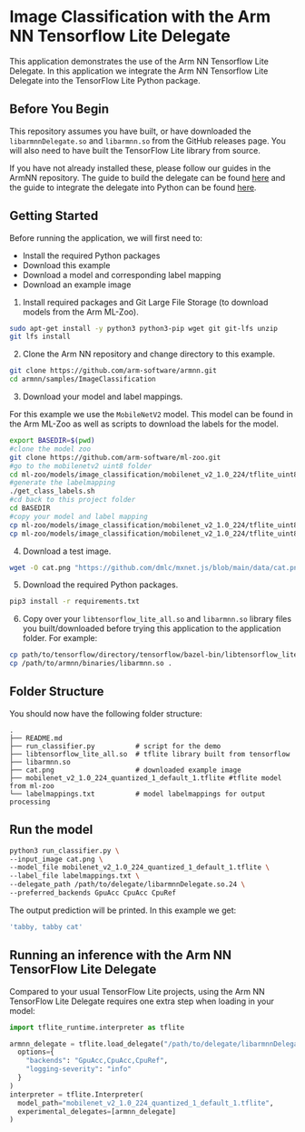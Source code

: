 # Image Classification with the Arm NN Tensorflow Lite Delegate

This application demonstrates the use of the Arm NN Tensorflow Lite Delegate.
In this application we integrate the Arm NN Tensorflow Lite Delegate into the
TensorFlow Lite Python package.

## Before You Begin

This repository assumes you have built, or have downloaded the
`libarmnnDelegate.so` and `libarmnn.so` from the GitHub releases page. You will
also need to have built the TensorFlow Lite library from source.

If you have not already installed these, please follow our guides in the ArmNN
repository. The guide to build the delegate can be found
[here](../../delegate/BuildGuideNative.md) and the guide to integrate the
delegate into Python can be found
[here](../../delegate/IntegrateDelegateIntoPython.md).


## Getting Started

Before running the application, we will first need to:

- Install the required Python packages
- Download this example
- Download a model and corresponding label mapping
- Download an example image

1. Install required packages and Git Large File Storage (to download models
from the Arm ML-Zoo).

  ```bash
  sudo apt-get install -y python3 python3-pip wget git git-lfs unzip
  git lfs install
  ```

2. Clone the Arm NN repository and change directory to this example.

  ```bash
  git clone https://github.com/arm-software/armnn.git
  cd armnn/samples/ImageClassification
  ```

3. Download your model and label mappings.

  For this example we use the `MobileNetV2` model. This model can be found in
  the Arm ML-Zoo as well as scripts to download the labels for the model.

  ```bash
  export BASEDIR=$(pwd)
  #clone the model zoo
  git clone https://github.com/arm-software/ml-zoo.git
  #go to the mobilenetv2 uint8 folder
  cd ml-zoo/models/image_classification/mobilenet_v2_1.0_224/tflite_uint8
  #generate the labelmapping
  ./get_class_labels.sh
  #cd back to this project folder
  cd BASEDIR
  #copy your model and label mapping
  cp ml-zoo/models/image_classification/mobilenet_v2_1.0_224/tflite_uint8/mobilenet_v2_1.0_224_quantized_1_default_1.tflite .
  cp ml-zoo/models/image_classification/mobilenet_v2_1.0_224/tflite_uint8/labelmappings.txt .
  ```

4. Download a test image.

  ```bash
  wget -O cat.png "https://github.com/dmlc/mxnet.js/blob/main/data/cat.png?raw=true"
  ```

5. Download the required Python packages.

  ```bash
  pip3 install -r requirements.txt
  ```

6. Copy over your `libtensorflow_lite_all.so` and `libarmnn.so` library files
you built/downloaded before trying this application to the application
folder. For example:

  ```bash
  cp path/to/tensorflow/directory/tensorflow/bazel-bin/libtensorflow_lite_all.so .
  cp /path/to/armnn/binaries/libarmnn.so .
  ```

## Folder Structure

You should now have the following folder structure:

```
.
├── README.md
├── run_classifier.py          # script for the demo
├── libtensorflow_lite_all.so  # tflite library built from tensorflow
├── libarmnn.so
├── cat.png                    # downloaded example image
├── mobilenet_v2_1.0_224_quantized_1_default_1.tflite #tflite model from ml-zoo
└── labelmappings.txt          # model labelmappings for output processing
```

## Run the model

```bash
python3 run_classifier.py \
--input_image cat.png \
--model_file mobilenet_v2_1.0_224_quantized_1_default_1.tflite \
--label_file labelmappings.txt \
--delegate_path /path/to/delegate/libarmnnDelegate.so.24 \
--preferred_backends GpuAcc CpuAcc CpuRef
```

The output prediction will be printed. In this example we get:

```bash
'tabby, tabby cat'
```

## Running an inference with the Arm NN TensorFlow Lite Delegate

Compared to your usual TensorFlow Lite projects, using the Arm NN TensorFlow
Lite Delegate requires one extra step when loading in your model:

```python
import tflite_runtime.interpreter as tflite

armnn_delegate = tflite.load_delegate("/path/to/delegate/libarmnnDelegate.so",
  options={
    "backends": "GpuAcc,CpuAcc,CpuRef",
    "logging-severity": "info"
  }
)
interpreter = tflite.Interpreter(
  model_path="mobilenet_v2_1.0_224_quantized_1_default_1.tflite",
  experimental_delegates=[armnn_delegate]
)
```
